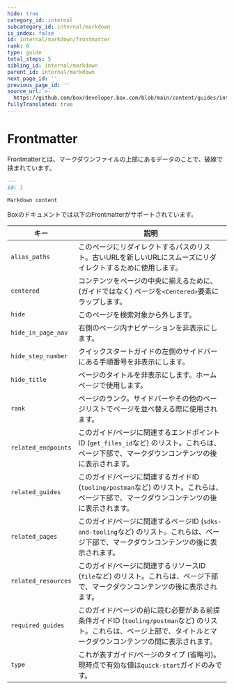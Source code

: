 ```yaml
---
hide: true
category_id: internal
subcategory_id: internal/markdown
is_index: false
id: internal/markdown/frontmatter
rank: 0
type: guide
total_steps: 5
sibling_id: internal/markdown
parent_id: internal/markdown
next_page_id: ''
previous_page_id: ''
source_url: >-
  https://github.com/box/developer.box.com/blob/main/content/guides/internal/markdown/frontmatter.md
fullyTranslated: true
---
```

<!-- does not need translation -->

# Frontmatter

Frontmatterとは、マークダウンファイルの上部にあるデータのことで、破線で挟まれています。

```md
---
id: 1
---
Markdown content
```

<!-- markdownlint-disable line-length -->

Boxのドキュメントでは以下のFrontmatterがサポートされています。

| キー                  | 説明                                                                                             |
| ------------------- | ---------------------------------------------------------------------------------------------- |
| `alias_paths`       | このページにリダイレクトするパスのリスト。古いURLを新しいURLにスムーズにリダイレクトするために使用します。                                       |
| `centered`          | コンテンツをページの中央に揃えるために、(ガイドではなく) ページを`<Centered>`要素にラップします。                                       |
| `hide`              | このページを検索対象から外します。                                                                              |
| `hide_in_page_nav`  | 右側のページ内ナビゲーションを非表示にします。                                                                        |
| `hide_step_number`  | クイックスタートガイドの左側のサイドバーにある手順番号を非表示にします。                                                           |
| `hide_title`        | ページのタイトルを非表示にします。ホームページで使用します。                                                                 |
| `rank`              | ページのランク。サイドバーやその他のページリストでページを並べ替える際に使用されます。                                                    |
| `related_endpoints` | このガイド/ページに関連するエンドポイントID (`get_files_id`など) のリスト。これらは、ページ下部で、マークダウンコンテンツの後に表示されます。              |
| `related_guides`    | このガイド/ページに関連するガイドID (`tooling/postman`など) のリスト。これらは、ページ下部で、マークダウンコンテンツの後に表示されます。               |
| `related_pages`     | このガイド/ページに関連するページID (`sdks-and-tooling`など) のリスト。これらは、ページ下部で、マークダウンコンテンツの後に表示されます。              |
| `related_resources` | このガイド/ページに関連するリソースID (`file`など) のリスト。これらは、ページ下部で、マークダウンコンテンツの後に表示されます。                         |
| `required_guides`   | このガイド/ページの前に読む必要がある前提条件ガイドID (`tooling/postman`など) のリスト。これらは、ページ上部で、タイトルとマークダウンコンテンツの間に表示されます。 |
| `type`              | これが表すガイド/ページのタイプ (省略可)。現時点で有効な値は`quick-start`ガイドのみです。                                          |

<!-- markdownlint-enable line-length -->
